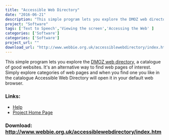 ```yaml
---
title: "Accessible Web Directory"
date: "2016-06-21"
description: "This simple program lets you explore the DMOZ web directory, a catalogue of good websites.  NOTE: Accessible Web Directory is now included in the WebbIE3 installation."
project: "Software"
tags: ['Text to Speech','Viewing the screen','Accessing the Web' ]
categories: ['Software']
categories: ['Software']
project_url: ""
download_url: "http://www.webbie.org.uk/accessiblewebdirectory/index.htm"
---
```

This simple program lets you explore the <a href="">DMOZ web directory</a>, a catalogue of good websites. It's an alternative way to find web pages of interest. Simply explore categories of web pages and when you find one you like in the catalogue Accessible Web Directory will open it in your default web browser.

### Links:
- <a href="http://www.oatsoft.org/Software/accessible-web-directory/help">Help</a>
- <a href="http://www.webbie.org.uk/accessiblewebdirectory/index.htm">Project Home Page</a>

### Download: http://www.webbie.org.uk/accessiblewebdirectory/index.htm 